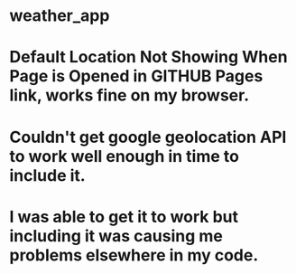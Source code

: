 # weather_app

# Default Location Not Showing When Page is Opened in GITHUB Pages link, works fine on my browser.

# Couldn't get google geolocation API to work well enough in time to include it. 
# I was able to get it to work but including it was causing me problems elsewhere in my code.